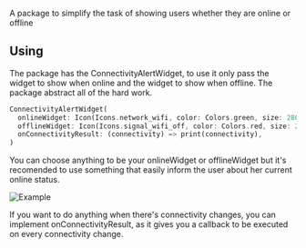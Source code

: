 A package to simplify the task of showing users whether they are online or offline  
 
## Using
  
The package has the ConnectivityAlertWidget, to use it only pass the widget to show when online and the widget to show when offline.
The package abstract all of the hard work.

```dart
ConnectivityAlertWidget(
  onlineWidget: Icon(Icons.network_wifi, color: Colors.green, size: 280),
  offlineWidget: Icon(Icons.signal_wifi_off, color: Colors.red, size: 280),
  onConnectivityResult: (connectivity) => print(connectivity),
)
```

You can choose anything to be your onlineWidget or offlineWidget but it's recomended to use something that easily inform the user
about her current online status.

![Example](https://media.giphy.com/media/ZF35k5v5o8NDJKDRzy/giphy.gif)

If you want to do anything when there's connectivity changes, you can implement onConnectivityResult, as it gives you a callback to be executed on every connectivity change.